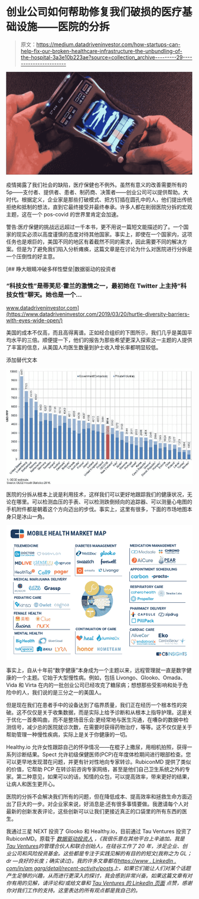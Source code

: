 # 创业公司如何帮助修复我们破损的医疗基础设施——医院的分拆

> 原文：<https://medium.datadriveninvestor.com/how-startups-can-help-fix-our-broken-healthcare-infrastructure-the-unbundling-of-the-hospital-3a3e10b223ae?source=collection_archive---------29----------------------->

![](img/1c474354b7bf192b5c2958376f3112d0.png)

疫情揭露了我们社会的缺陷，医疗保健也不例外。虽然有意义的改善需要所有的 5p——支付者、提供者、患者、制药商、决策者——创业公司可以提供帮助。大时代。根据定义，企业家是那些打破模式、把方钉插在圆孔中的人，他们提出传统拒绝和抵制的想法，直到它最终接受并最终奉承。许多人都在削弱医院分拆的宏观主题，这在一个 pos-covid 的世界里肯定会加速。

警告:医疗保健的挑战远远超过一千本书，更不用说一篇短文能描述的了。一个国家的现实必须以高度谨慎的态度对待其他国家。事实上，即使在一个国家内，这项任务也是艰巨的，美国不同的地区有着截然不同的需求，因此需要不同的解决方案。但是为了避免我们陷入分析瘫痪，这篇文章是在讨论为什么对医院进行分拆是一个压倒性的好主意。

[](https://www.datadriveninvestor.com/2019/03/20/hurtle-diversity-barriers-with-eyes-wide-open/) [## 睁大眼睛冲破多样性壁垒|数据驱动的投资者

### “科技女性”是蒂芙尼·霍兰的激情之一，最初她在 Twitter 上主持“科技女性”聊天。她也是一个…

www.datadriveninvestor.com](https://www.datadriveninvestor.com/2019/03/20/hurtle-diversity-barriers-with-eyes-wide-open/) 

美国的成本不仅高，而且高得离谱。正如经合组织的下图所示，我们几乎是美国平均水平的三倍。顺便提一下，他们的报告为那些希望更深入探索这一主题的人提供了丰富的信息，从美国人均医生数量到护士收入增长率都明显较低。

添加替代文本

![](img/5095488deea86da8ea35647b92b76476.png)

医院的分拆从根本上说是利用技术，这样我们可以更好地跟踪我们的健康状况，无论在哪里。可以检测血压的手表、可以检测跌倒倾向的追踪器、可以测量心电图的手机附件都是朝着这个方向迈出的步伐。事实上，这里有很多，下面的市场地图本身只是冰山一角。

![](img/84bc1af8d7eba6ab3e79ed27fba1d900.png)

事实上，自从十年前“数字健康”本身成为一个主题以来，远程管理就一直是数字健康的一个主题。它始于大型慢性病。例如，包括 Livongo、Glooko、Omada、Vida 和 Virta 在内的一批创业公司已经攻克了糖尿病；想想那些受影响和处于危险中的人，我们说的是三分之一的美国人。

但是现在我们在患者手中的设备达到了临界质量，我们正在经历一个根本性的突破。这不仅仅是关于收集数据，而是实际上给予诊断和从根本上指导护理。这是关于优化一首奏鸣曲，而不是整场音乐会:更经常地与医生沟通，在嘈杂的数据中检测信号，减少总的医院就诊次数，在需要时获得药物治疗，等等。这不仅仅是关于帮助管理一种慢性疾病，实际上是关于你健康的一切。

Healthy.io 允许女性跟踪自己的怀孕情况——在棍子上撒尿，用相机拍照，获得一系列诊断结果。Spect 允许初级保健医师(PCP)在年度体检期间进行眼部检查。您可以更早地发现潜在问题，并更有针对性地向专家转诊。RubiconMD 提供了类似的价值，它帮助 PCP 在转诊前咨询专家网络，甚至是他们自己卫生系统之外的专家。第二种意见，如果可以的话，知情的众包，可以提高效率，带来更好的结果，让病人和医生更开心。

医院的分拆不会解决我们所有的问题，但在降低成本、提高效率和拯救生命方面迈出了巨大的一步。对企业家来说，好消息是:还有很多事情要做。我邀请每个人对最新的创新发表评论，这些创新可以让我们更接近真正的口袋里的所有东西的医生。

我通过三星 NEXT 投资了 Glooko 和 Healthy.io，目前通过 Tau Ventures 投资了 RubiconMD。原载于 [*数据驱动投资人*](https://www.datadriveninvestor.com/2020/04/19/how-startups-can-help-fix-our-broken-healthcare-infrastructure-the-unbundling-of-the-hospital/) *，《我很乐意在其他平台上辛迪加。我是*[*Tau Ventures*](https://www.linkedin.com/pulse/announcing-tau-ventures-amit-garg/)*的管理合伙人和联合创始人，在硅谷工作了 20 年，涉足企业、创业公司和风险投资基金。这些都是专注于实践见解的有目的的短文(我称之为 GL；dr —良好的长度；确实读过)。我的许多文章都在*[*https://www . LinkedIn . com/in/am garg/detail/recent-activity/posts*](https://www.linkedin.com/in/amgarg/detail/recent-activity/posts/)*上，如果它们能让人们对某个话题产生足够的兴趣，从而进行更深入的探讨，我会感到非常兴奋。如果这篇文章有对你有用的见解，请评论和/或给文章和* [*Tau Ventures 的 LinkedIn 页面*](https://www.linkedin.com/company/tauventures) *点赞，感谢你对我们工作的支持。这里表达的所有观点都是我自己的。*